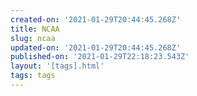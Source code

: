 ```yaml
---
created-on: '2021-01-29T20:44:45.268Z'
title: NCAA
slug: ncaa
updated-on: '2021-01-29T20:44:45.268Z'
published-on: '2021-01-29T22:18:23.543Z'
layout: '[tags].html'
tags: tags
---
```




